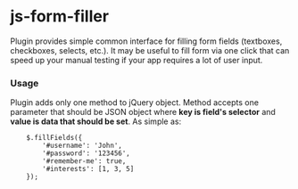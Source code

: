 js-form-filler
==============

Plugin provides simple common interface for filling form fields (textboxes, checkboxes, selects, etc.). It may be useful to fill form via one click that can speed up your manual testing if your app requires a lot of user input.

### Usage
Plugin adds only one method to jQuery object. Method accepts one parameter that should be JSON object where **key is field's selector** and **value is data that should be set**.  As simple as:
```
    $.fillFields({
        '#username': 'John',
        '#password': '123456',
        '#remember-me': true,
        '#interests': [1, 3, 5]
    });
```
